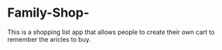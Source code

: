 # Family-Shop-
This is a shopping list app that allows people to create their own cart to remember the aricles to buy.
